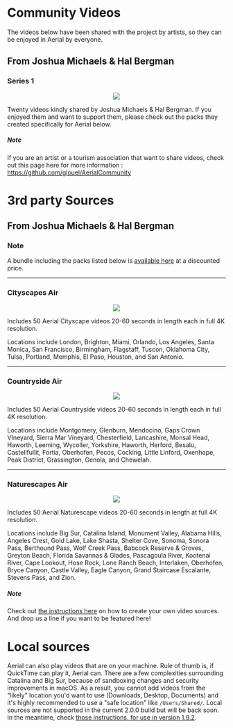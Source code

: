 # Community Videos 
 
The videos below have been shared with the project by artists, so they can be enjoyed in Aerial by everyone. 

## From Joshua Michaels & Hal Bergman

### Series 1
<p align="center">
  <a href="https://vimeo.com/449330833/36becf3668">
  <img src="https://user-images.githubusercontent.com/37544189/90661757-d7d77b00-e247-11ea-8b92-7301c39bfced.jpg">
  </a>
</p>

Twenty videos kindly shared by Joshua Michaels & Hal Bergman. If you enjoyed them and want to support them, please check out the packs they created specifically for Aerial below. 

##### Note
If you are an artist or a tourism association that want to share videos, check out this page here for more information : https://github.com/glouel/AerialCommunity

# 3rd party Sources

## From Joshua Michaels & Hal Bergman

### Note

A bundle including the packs listed below is [available here](https://www.jetsoncreative.com/aerial-expansions/bundle) at a discounted price.

<hr>

### Cityscapes Air
<p align="center">
  <a href="https://www.jetsoncreative.com/aerial-expansions/cityscapes">
  <img src="https://user-images.githubusercontent.com/37544189/90627411-2d962e00-e21c-11ea-8b65-433e558711ad.jpg">
  </a>
</p>


Includes 50 Aerial Cityscape videos 20-60 seconds in length each in full 4K resolution.

Locations include London, Brighton, Miami, Orlando, Los Angeles, Santa Monica, San Francisco, Birmingham, Flagstaff, Tuscon, Oklahoma City, Tulsa, Portland, Memphis, El Paso, Houston, and San Antonio.

<hr>

### Countryside Air
<p align="center">
  <a href="https://www.jetsoncreative.com/aerial-expansions/countryside">
  <img src="https://user-images.githubusercontent.com/37544189/90627401-2bcc6a80-e21c-11ea-9703-19ddafd71716.jpg">
  </a>
</p>

Includes 50 Aerial Countryside videos 20-60 seconds in length each in full 4K resolution.

Locations include Montgomery, Glenburn, Mendocino, Gaps Crown VIneyard, Sierra Mar Vineyard, Chesterfield, Lancashire, Monsal Head, Haworth, Leeming, Wycoller, Yorkshire, Haworth, Herford, Besalu, Castellfullit, Fortia, Oberhofen, Pecos, Cocking, Little Linford, Oxenhope, Peak District, Grassington, Genola, and Chewelah.

<hr>

### Naturescapes Air
<p align="center">
  <a href="https://www.jetsoncreative.com/aerial-expansions/naturescapes">
  <img src="https://user-images.githubusercontent.com/37544189/90627408-2cfd9780-e21c-11ea-9c3f-36416e5308d9.jpg">
  </a>
</p>

Includes 50 Aerial Naturescape videos 20-60 seconds in length at full 4K resolution.

Locations include Big Sur, Catalina Island, Monument Valley, Alabama Hills, Angeles Crest, Gold Lake, Lake Shasta, Shelter Cove, Sonoma, Sonora Pass, Berthound Pass, Wolf Creek Pass, Babcock Reserve & Groves, Greyton Beach, Florida Savannas & Glades, Pascagoula River, Kootenai River, Cape Lookout, Hose Rock, Lone Ranch Beach, Interlaken, Oberhofen, Bryce Canyon, Castle Valley, Eagle Canyon, Grand Staircase Escalante, Stevens Pass, and Zion.

##### Note 

Check out [the instructions here](https://github.com/glouel/AerialCommunity/blob/master/CreatingASource.md) on how to create your own video sources. And drop us a line if you want to be featured here!

# Local sources

Aerial can also play videos that are on your machine. Rule of thumb is, if QuickTime can play it, Aerial can. There are a few complexities surrounding Catalina and Big Sur, because of sandboxing changes and security improvements in macOS. As a result, you cannot add videos from the "likely" location you'd want to use (Downloads, Desktop, Documents) and it's highly recommended to use a "safe location" like `/Users/Shared/`. Local sources are not supported in the current 2.0.0 build but will be back soon. In the meantime, check [those instructions, for use in version 1.9.2](https://github.com/JohnCoates/Aerial/blob/master/Documentation/CustomVideos.md).

